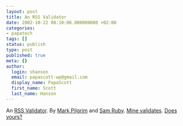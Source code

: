 ```yaml
---
layout: post
title: An RSS Validator
date: 2002-10-22 08:10:06.000000000 +02:00
categories:
- papatech
tags: []
status: publish
type: post
published: true
meta: {}
author:
  login: shanson
  email: papascott-wp@gmail.com
  display_name: PapaScott
  first_name: Scott
  last_name: Hanson
---
```

<p>An <a href="http://feeds.archive.org/validator/">RSS Validator</a>. By <a href="http://diveintomark.org/archives/2002/10/22.html#rss_validator">Mark Pilgrim</a> and <a href="http://www.intertwingly.net/blog/">Sam Ruby</a>. <a href="http://feeds.archive.org/validator/check.cgi?url=http://www.papascott.de/b2rss.xml">Mine validates</a>. <a href="http://feeds.archive.org/validator/">Does yours?</a></p>

